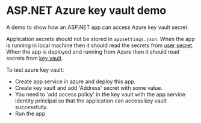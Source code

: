 # ASP.NET Azure key vault demo

A demo to show how an ASP.NET app can access Azure key vault secret.

Application secrets should not be stored in `appsettings.json`. When the app is
running in local machine then it should read the secrets from 
[user secret](https://docs.microsoft.com/en-us/aspnet/core/security/app-secrets?view=aspnetcore-5.0&tabs=windows#how-the-secret-manager-tool-works).
When the app is deployed and running from Azure then it should read secrets from 
[key vault](https://azure.microsoft.com/en-gb/services/key-vault/).

To test azure key vault:

- Create app service in azure and deploy this app.
- Create key vault and add 'Address' secret with some value.
- You need to 'add access policy' in the key vault with the app service identity 
principal so that the application can access key vault successfully.
- Run the app